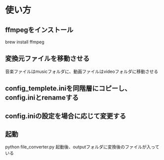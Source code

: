 # 使い方

## ffmpegをインストール
brew install ffmpeg

## 変換元ファイルを移動させる
音楽ファイルはmusicフォルダに、動画ファイルはvideoフォルダに移動させる

## config_templete.iniを同階層にコピーし、config.iniとrenameする

## config.iniの設定を場合に応じて変更する

## 起動
python file_converter.py
起動後、outputフォルダに変換後のファイルが入っている